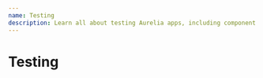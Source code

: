 ```yaml
---
name: Testing
description: Learn all about testing Aurelia apps, including component testing and e2e testing.
---
```

# Testing